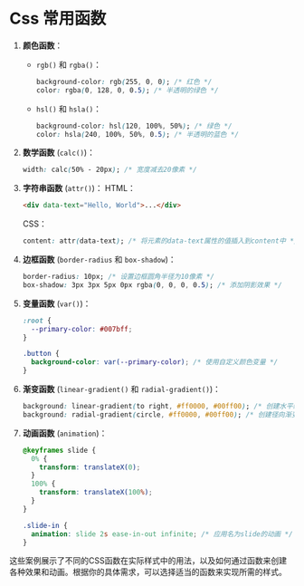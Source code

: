 # Css 常用函数

1. **颜色函数**：
   - `rgb()` 和 `rgba()`：

     ```css
     background-color: rgb(255, 0, 0); /* 红色 */
     color: rgba(0, 128, 0, 0.5); /* 半透明的绿色 */
     ```

   - `hsl()` 和 `hsla()`：

     ```css
     background-color: hsl(120, 100%, 50%); /* 绿色 */
     color: hsla(240, 100%, 50%, 0.5); /* 半透明的蓝色 */
     ```

2. **数学函数** (`calc()`)：

   ```css
   width: calc(50% - 20px); /* 宽度减去20像素 */
   ```

3. **字符串函数** (`attr()`)：
   HTML：

   ```html
   <div data-text="Hello, World">...</div>
   ```

   CSS：

   ```css
   content: attr(data-text); /* 将元素的data-text属性的值插入到content中 */
   ```

4. **边框函数** (`border-radius` 和 `box-shadow`)：

   ```css
   border-radius: 10px; /* 设置边框圆角半径为10像素 */
   box-shadow: 3px 3px 5px 0px rgba(0, 0, 0, 0.5); /* 添加阴影效果 */
   ```

5. **变量函数** (`var()`)：

   ```css
   :root {
     --primary-color: #007bff;
   }

   .button {
     background-color: var(--primary-color); /* 使用自定义颜色变量 */
   }
   ```

6. **渐变函数** (`linear-gradient()` 和 `radial-gradient()`)：

   ```css
   background: linear-gradient(to right, #ff0000, #00ff00); /* 创建水平线性渐变 */
   background: radial-gradient(circle, #ff0000, #00ff00); /* 创建径向渐变 */
   ```

7. **动画函数** (`animation`)：

   ```css
   @keyframes slide {
     0% {
       transform: translateX(0);
     }
     100% {
       transform: translateX(100%);
     }
   }

   .slide-in {
     animation: slide 2s ease-in-out infinite; /* 应用名为slide的动画 */
   }
   ```

这些案例展示了不同的CSS函数在实际样式中的用法，以及如何通过函数来创建各种效果和动画。根据你的具体需求，可以选择适当的函数来实现所需的样式。
